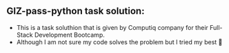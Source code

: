 ## GIZ-pass-python task solution:
- This is a task soluthion that is given by Computiq company for their Full-Stack Development Bootcamp. 
- Although I am not sure my code solves the problem but I tried my best 🤞 


